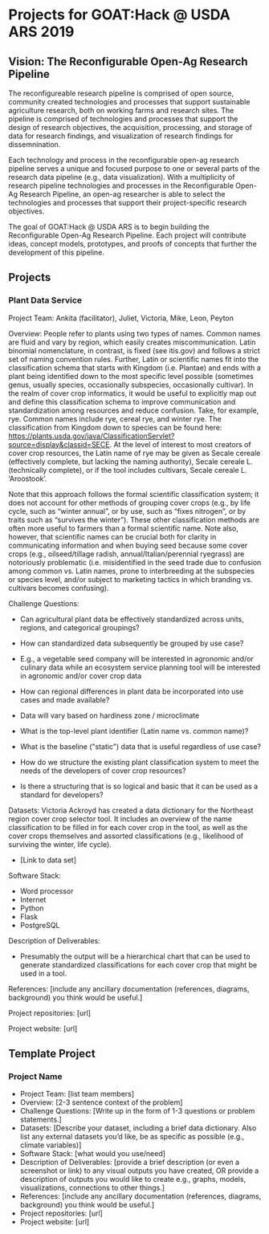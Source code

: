 # Projects for GOAT:Hack @ USDA ARS 2019

## Vision: The Reconfigurable Open-Ag Research Pipeline
The reconfigureable research pipeline is comprised of open source, community created technologies and processes that support sustainable agriculture research, both on working farms and research sites. The pipeline is comprised of technologies and processes that support the design of research objectives, the acquisition, processing, and storage of data for research findings, and visualization of research findings for dissemnination.

Each technology and process in the reconfigurable open-ag research pipeline serves a unique and focused purpose to one or several parts of the research data pipeline (e.g., data visualization). With a multiplicity of research pipeline technologies and processes in the Reconfigurable Open-Ag Research Pipeline, an open-ag researcher is able to select the technologies and processes that support their project-specific research objectives.

The goal of GOAT:Hack @ USDA ARS is to begin building the Reconfigurable Open-Ag Research Pipeline. Each project will contribute ideas, concept models, prototypes, and proofs of concepts that further the development of this pipeline.

## Projects
### Plant Data Service

Project Team: Ankita (facilitator), Juliet, Victoria, Mike, Leon, Peyton

Overview: People refer to plants using two types of names. Common names are fluid and vary by region, which easily creates miscommunication. Latin binomial nomenclature, in contrast, is fixed (see itis.gov) and follows a strict set of naming convention rules. Further, Latin or scientific names fit into the classification schema that starts with Kingdom (i.e. Plantae) and ends with a plant being identified down to the most specific level possible (sometimes genus, usually species, occasionally subspecies, occasionally cultivar). In the realm of cover crop informatics, it would be useful to explicitly map out and define this classification schema to improve communication and standardization among resources and reduce confusion. Take, for example, rye. Common names include rye, cereal rye, and winter rye. The classification from Kingdom down to species can be found here: https://plants.usda.gov/java/ClassificationServlet?source=display&classid=SECE. At the level of interest to most creators of cover crop resources, the Latin name of rye may be given as Secale cereale (effectively complete, but lacking the naming authority), Secale cereale L. (technically complete), or if the tool includes cultivars, Secale cereale L. ‘Aroostook’. 

Note that this approach follows the formal scientific classification system; it does not account for other methods of grouping cover crops (e.g., by life cycle, such as “winter annual”, or by use, such as “fixes nitrogen”, or by traits such as “survives the winter”). These other classification methods are often more useful to farmers than a formal scientific name. Note also, however, that scientific names can be crucial both for clarity in communicating information and when buying seed because some cover crops (e.g., oilseed/tillage radish, annual/Italian/perennial ryegrass) are notoriously problematic (i.e. misidentified in the seed trade due to confusion among common vs. Latin names, prone to interbreeding at the subspecies or species level, and/or subject to marketing tactics in which branding vs. cultivars becomes confusing).

Challenge Questions: 
  * Can agricultural plant data be effectively standardized across units, regions, and categorical groupings?
  * How can standardized data subsequently be grouped by use case?
   * E.g., a vegetable seed company will be interested in agronomic and/or culinary data while an ecosystem service planning tool will be interested in agronomic and/or cover crop data
  * How can regional differences in plant data be incorporated into use cases and made available?
   * Data will vary based on hardiness zone / microclimate
  * What is the top-level plant identifier (Latin name vs. common name)?
  * What is the baseline ("static") data that is useful regardless of use case?

  * How do we structure the existing plant classification system to meet the needs of the developers of cover crop resources?
  * Is there a structuring that is so logical and basic that it can be used as a standard for developers?

Datasets: Victoria Ackroyd has created a data dictionary for the Northeast region cover crop selector tool. It includes an overview of the name classification to be filled in for each cover crop in the tool, as well as the cover crops themselves and assorted classifications (e.g., likelihood of surviving the winter, life cycle).
  * [Link to data set]

Software Stack:
  * Word processor
  * Internet
  * Python
  * Flask
  * PostgreSQL
  
Description of Deliverables:
  * Presumably the output will be a hierarchical chart that can be used to generate standardized classifications for each cover crop that might be used in a tool.

References: [include any ancillary documentation (references, diagrams, background) you think would be useful.] 

Project repositories: [url]

Project website: [url]




## Template Project
 
### Project Name
* Project Team: [list team members]
* Overview: [2-3 sentence context of the problem]
* Challenge Questions: [Write up in the form of 1-3 questions or problem statements.]
* Datasets: [Describe your dataset, including a brief data dictionary. Also list any external datasets you’d like, be as specific as possible (e.g., climate variables)]
* Software Stack: [what would you use/need]
* Description of Deliverables: [provide a brief description (or even a screenshot or link) to any visual outputs you have created, OR provide a description of outputs you would like to create e.g., graphs, models, visualizations, connections to other things.]
* References: [include any ancillary documentation (references, diagrams, background) you think would be useful.] 
* Project repositories: [url]
* Project website: [url]
